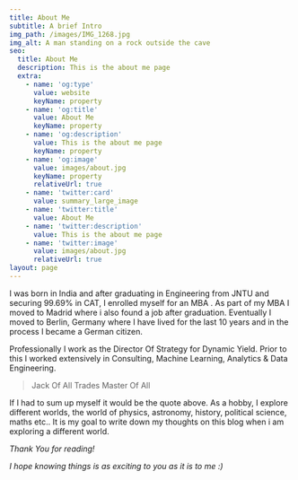 ```yaml
---
title: About Me
subtitle: A brief Intro
img_path: /images/IMG_1268.jpg
img_alt: A man standing on a rock outside the cave
seo:
  title: About Me
  description: This is the about me page
  extra:
    - name: 'og:type'
      value: website
      keyName: property
    - name: 'og:title'
      value: About Me
      keyName: property
    - name: 'og:description'
      value: This is the about me page
      keyName: property
    - name: 'og:image'
      value: images/about.jpg
      keyName: property
      relativeUrl: true
    - name: 'twitter:card'
      value: summary_large_image
    - name: 'twitter:title'
      value: About Me
    - name: 'twitter:description'
      value: This is the about me page
    - name: 'twitter:image'
      value: images/about.jpg
      relativeUrl: true
layout: page
---
```

I was born in India and after graduating in Engineering from JNTU  and securing 99.69% in CAT, I enrolled myself for an MBA . As part of my MBA I moved to Madrid where i also found a job after graduation.  Eventually I moved to Berlin, Germany where I have lived for the last 10 years and in the process I became a German citizen.

Professionally I work as the Director Of Strategy for Dynamic Yield. Prior to this I worked extensively in Consulting, Machine Learning, Analytics & Data Engineering.

> Jack Of All Trades Master Of All

If I had to sum up myself it would be the quote above. As a hobby, I explore different worlds, the world of physics, astronomy, history, political science, maths etc.. It is my goal to write down my thoughts on this blog when i am exploring a different world.

*Thank You for reading!*

*I hope knowing things is as exciting to you as it is to me :)*
